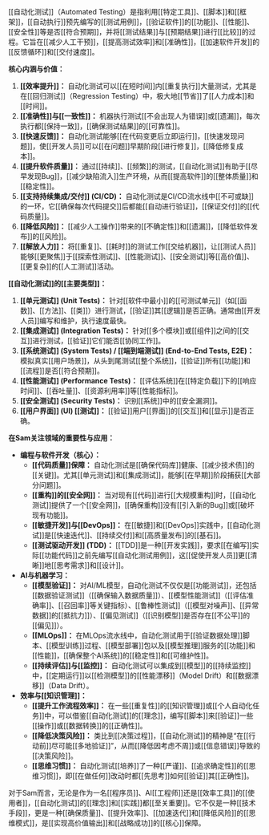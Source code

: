 
[[自动化测试]]（Automated Testing）是指利用[[特定工具]]、[[脚本]]和[[框架]]，[[自动执行]]预先编写的[[测试用例]]，[[验证软件]]的[[功能]]、[[性能]]、[[安全性]]等是否[[符合预期]]，并将[[测试结果]]与[[预期结果]]进行[[比较]]的过程。它旨在[[减少人工干预]]，[[提高测试效率]]和[[准确性]]，[[加速软件开发]]的[[反馈循环]]和[[交付速度]]。

**核心内涵与价值：**

1.  **[[效率提升]]：** 自动化测试可以[[在短时间]]内[[重复执行]]大量测试，尤其是在[[回归测试]]（Regression Testing）中，极大地[[节省]]了[[人力成本]]和[[时间]]。
2.  **[[准确性]]与[[一致性]]：** 机器执行测试[[不会出现人为错误]]或[[遗漏]]，每次执行都[[保持一致]]，[[确保测试结果]]的[[可靠性]]。
3.  **[[快速反馈]]：** 自动化测试能够[[在代码变更后立即运行]]，[[快速发现问题]]，使[[开发人员]]可以[[在问题]]早期阶段[[进行修复]]，[[降低修复成本]]。
4.  **[[提升软件质量]]：** 通过[[持续]]、[[频繁]]的测试，[[自动化测试]]有助于[[尽早发现Bug]]，[[减少缺陷流入]]生产环境，从而[[提高软件]]的[[整体质量]]和[[稳定性]]。
5.  **[[支持持续集成/交付]] (CI/CD)：** 自动化测试是CI/CD流水线中[[不可或缺]]的一环，它[[确保每次代码提交]]后都能[[自动进行验证]]，[[保证交付]]的[[代码质量]]。
6.  **[[降低风险]]：** [[减少人工操作]]带来的[[不确定性]]和[[遗漏]]，[[降低软件发布]]的[[风险]]。
7.  **[[解放人力]]：** 将[[重复]]、[[耗时]]的测试工作[[交给机器]]，让[[测试人员]]能够[[更聚焦]]于[[探索性测试]]、[[性能测试]]、[[安全测试]]等[[高价值]]、[[更复杂]]的[[人工测试]]活动。

**[[自动化测试]]的[[主要类型]]：**

1.  **[[单元测试]] (Unit Tests)：** 针对[[软件中最小]]的[[可测试单元]]（如[[函数]]、[[方法]]、[[类]]）进行测试，[[验证]]其[[逻辑]]是否正确。通常由[[开发人员]]编写和维护，执行速度最快。
2.  **[[集成测试]] (Integration Tests)：** 针对[[多个模块]]或[[组件]]之间的[[交互]]进行测试，[[验证]]它们能否[[协同工作]]。
3.  **[[系统测试]] (System Tests) / [[端到端测试]] (End-to-End Tests, E2E)：** 模拟真实[[用户场景]]，从头到尾测试[[整个系统]]，[[验证]]所有[[功能]]和[[流程]]是否[[符合预期]]。
4.  **[[性能测试]] (Performance Tests)：** [[评估系统]]在[[特定负载]]下的[[响应时间]]、[[吞吐量]]、[[资源利用率]]等[[性能指标]]。
5.  **[[安全测试]] (Security Tests)：** 识别[[系统]]中的[[安全漏洞]]。
6.  **[[用户界面]] (UI) [[测试]]：** [[验证]]用户[[界面]]的[[交互]]和[[显示]]是否正确。

**在Sam关注领域的重要性与应用：**

*   **编程与软件开发（核心）：**
    *   **[[代码质量]]保障：** 自动化测试是[[确保代码库]]健康、[[减少技术债]]的[[关键]]。尤其[[单元测试]]和[[集成测试]]，能够[[在早期]]阶段捕获[[大部分问题]]。
    *   **[[重构]]的[[安全网]]：** 当对现有[[代码]]进行[[大规模重构]]时，[[自动化测试]]提供了一个[[安全网]]，[[确保重构]]没有[[引入新的Bug]]或[[破坏现有功能]]。
    *   **[[敏捷开发]]与[[DevOps]]：** 在[[敏捷]]和[[DevOps]]实践中，[[自动化测试]]是[[快速迭代]]、[[持续交付]]和[[高质量发布]]的[[基石]]。
    *   **[[测试驱动开发]] (TDD)：** [[TDD]]是一种[[开发实践]]，要求[[在编写]]实际[[功能代码]]之前先编写[[自动化测试用例]]，这[[促使开发人员]]更[[清晰]]地[[思考需求]]和[[设计]]。
*   **AI与机器学习：**
    *   **[[模型验证]]：** 对AI/ML模型，自动化测试不仅仅是[[功能测试]]，还包括[[数据验证测试]]（[[确保输入数据质量]]）、[[模型性能测试]]（[[评估准确率]]、[[召回率]]等关键指标）、[[鲁棒性测试]]（[[模型对噪声]]、[[异常数据]]的[[抵抗力]]）、[[偏见测试]]（[[识别模型]]是否存在[[不公平]]的[[偏见]]）。
    *   **[[MLOps]]：** 在MLOps流水线中，自动化测试用于[[验证数据处理]]脚本、[[模型训练]]过程、[[模型部署]]包以及[[模型推理]]服务的[[功能]]和[[性能]]，[[确保整个AI系统]]的[[稳定性]]和[[可维护性]]。
    *   **[[持续评估]]与[[监控]]：** 自动化测试可以集成到[[模型]]的[[持续监控]]中，[[定期运行]]以[[检测模型]]的[[性能漂移]]（Model Drift）和[[数据漂移]]（Data Drift）。
*   **效率与[[知识管理]]：**
    *   **[[提升工作流程效率]]：** 在一些[[重复性]]的[[知识管理]]或[[个人自动化任务]]中，可以借鉴[[自动化测试]]的[[理念]]，编写[[脚本]]来[[验证]]一些[[操作]]或[[数据转换]]的[[正确性]]。
    *   **[[降低决策风险]]：** 类比到[[决策过程]]，[[自动化测试]]的精神是“在[[行动前]]尽可能[[多地验证]]”，从而[[降低因考虑不周]]或[[信息错误]]导致的[[决策风险]]。
    *   **[[思维习惯]]：** 自动化测试[[培养]]了一种[[严谨]]、[[追求确定性]]的[[思维习惯]]，即[[在做任何]]改动时都[[先思考]]如何[[验证]]其[[正确性]]。

对于Sam而言，无论是作为一名[[程序员]]、AI[[工程师]]还是[[效率工具]]的[[使用者]]，[[自动化测试]]的[[理念]]和[[实践]]都[[至关重要]]。它不仅是一种[[技术手段]]，更是一种[[确保质量]]、[[提升效率]]、[[加速迭代]]和[[降低风险]]的[[思维模式]]，是[[实现高价值输出]]和[[战略成功]]的[[核心]]保障。
